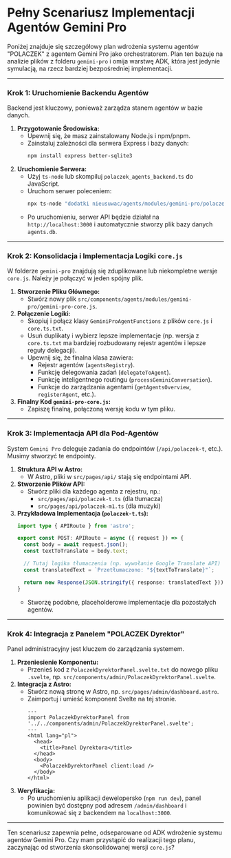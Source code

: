 # Pełny Scenariusz Implementacji Agentów Gemini Pro

Poniżej znajduje się szczegółowy plan wdrożenia systemu agentów "POLACZEK" z agentem Gemini Pro jako orchestratorem. Plan ten bazuje na analizie plików z folderu `gemini-pro` i omija warstwę ADK, która jest jedynie symulacją, na rzecz bardziej bezpośredniej implementacji.

---

### Krok 1: Uruchomienie Backendu Agentów

Backend jest kluczowy, ponieważ zarządza stanem agentów w bazie danych.

1.  **Przygotowanie Środowiska:**
    *   Upewnij się, że masz zainstalowany Node.js i npm/pnpm.
    *   Zainstaluj zależności dla serwera Express i bazy danych:
        ```bash
        npm install express better-sqlite3
        ```
2.  **Uruchomienie Serwera:**
    *   Użyj `ts-node` lub skompiluj `polaczek_agents_backend.ts` do JavaScript.
    *   Uruchom serwer poleceniem:
        ```bash
        npx ts-node "dodatki nieusuwac/agents/modules/gemini-pro/polaczek_agents_backend.ts"
        ```
    *   Po uruchomieniu, serwer API będzie działał na `http://localhost:3000` i automatycznie stworzy plik bazy danych `agents.db`.

---

### Krok 2: Konsolidacja i Implementacja Logiki `core.js`

W folderze `gemini-pro` znajdują się zduplikowane lub niekompletne wersje `core.js`. Należy je połączyć w jeden spójny plik.

1.  **Stworzenie Pliku Głównego:**
    *   Stwórz nowy plik `src/components/agents/modules/gemini-pro/gemini-pro-core.js`.
2.  **Połączenie Logiki:**
    *   Skopiuj i połącz klasy `GeminiProAgentFunctions` z plików `core.js` i `core.ts.txt`.
    *   Usuń duplikaty i wybierz lepsze implementacje (np. wersja z `core.ts.txt` ma bardziej rozbudowany rejestr agentów i lepsze reguły delegacji).
    *   Upewnij się, że finalna klasa zawiera:
        *   Rejestr agentów (`agentsRegistry`).
        *   Funkcję delegowania zadań (`delegateToAgent`).
        *   Funkcję inteligentnego routingu (`processGeminiConversation`).
        *   Funkcje do zarządzania agentami (`getAgentsOverview`, `registerAgent`, etc.).
3.  **Finalny Kod `gemini-pro-core.js`:**
    *   Zapiszę finalną, połączoną wersję kodu w tym pliku.

---

### Krok 3: Implementacja API dla Pod-Agentów

System `Gemini Pro` deleguje zadania do endpointów (`/api/polaczek-t`, etc.). Musimy stworzyć te endpointy.

1.  **Struktura API w Astro:**
    *   W Astro, pliki w `src/pages/api/` stają się endpointami API.
2.  **Stworzenie Plików API:**
    *   Stwórz pliki dla każdego agenta z rejestru, np.:
        *   `src/pages/api/polaczek-t.ts` (dla tłumacza)
        *   `src/pages/api/polaczek-m1.ts` (dla muzyki)
3.  **Przykładowa Implementacja (`polaczek-t.ts`):**
    ```typescript
    import type { APIRoute } from 'astro';

    export const POST: APIRoute = async ({ request }) => {
      const body = await request.json();
      const textToTranslate = body.text;

      // Tutaj logika tłumaczenia (np. wywołanie Google Translate API)
      const translatedText = `Przetłumaczono: "${textToTranslate}"`;

      return new Response(JSON.stringify({ response: translatedText }));
    }
    ```
    *   Stworzę podobne, placeholderowe implementacje dla pozostałych agentów.

---

### Krok 4: Integracja z Panelem "POLACZEK Dyrektor"

Panel administracyjny jest kluczem do zarządzania systemem.

1.  **Przeniesienie Komponentu:**
    *   Przenieś kod z `PolaczekDyrektorPanel.svelte.txt` do nowego pliku `.svelte`, np. `src/components/admin/PolaczekDyrektorPanel.svelte`.
2.  **Integracja z Astro:**
    *   Stwórz nową stronę w Astro, np. `src/pages/admin/dashboard.astro`.
    *   Zaimportuj i umieść komponent Svelte na tej stronie.
        ```astro
        ---
        import PolaczekDyrektorPanel from '../../components/admin/PolaczekDyrektorPanel.svelte';
        ---
        <html lang="pl">
          <head>
            <title>Panel Dyrektora</title>
          </head>
          <body>
            <PolaczekDyrektorPanel client:load />
          </body>
        </html>
        ```
3.  **Weryfikacja:**
    *   Po uruchomieniu aplikacji dewelopersko (`npm run dev`), panel powinien być dostępny pod adresem `/admin/dashboard` i komunikować się z backendem na `localhost:3000`.

---

Ten scenariusz zapewnia pełne, odseparowane od ADK wdrożenie systemu agentów Gemini Pro. Czy mam przystąpić do realizacji tego planu, zaczynając od stworzenia skonsolidowanej wersji `core.js`?